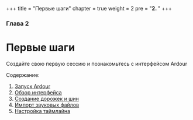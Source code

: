 +++
title = "Первые шаги"
chapter = true
weight = 2
pre = "<b>2. </b>"
+++

### Глава 2
# Первые шаги

Создайте свою первую сессию и познакомьтесь с интерфейсом Ardour

Содержание:

1. [Запуск Ardour](starting-ardour/)
2. [Обзор интерфейса](overview-of-the-interface/)
3. [Создание дорожек и шин](creating-tracks-and-busses/)
4. [Импорт звуковых файлов](importing-audio/)
5. [Настройка таймлайна](setting-up-the-timeline/)
